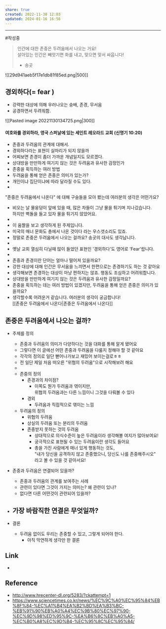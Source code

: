 ```yaml
---
share: true
created: 2022-11-30 12:03
updated: 2024-01-16 16:58
---
```


---
#작성중 

> 인간에 대한 존중은 두려움에서 나오는 거요!  
> 살아있는 인간은 빼앗기면 화를 내고, 맞으면 맞서 싸웁니다!  
> - 송곳  

  ![[29d941aeb5f17e1db81f85ed.png|500]]


## 경외하다(= fear )
- 강력한 대상에 의해 우러나오는 숭배, 존경, 무서움
- 공경하면서 두려워함.

![[Pasted image 20221130134725.png|300]]
#### 여호와를 경외하라, 영국 스퍼날에 있는 세인트 레오라드 교회 (신명기 10:20)


- 존중과 두려움의 관계에 대해서.
- 경외하다라는 표현이 실마리가 되지 않을까
- 어찌보면 존경이 좀더 가까운 개념일지도 모르겠다.
- 상대방을 만만하게 여기지 않는 것은 두려움과 유사한 감정인가
- 존중을 획득하는 여러 방법
- 두려움을 통해 얻은 존중은 의미가 있는가?
- 개인이냐 집단이냐에 따라 달라질 수도 있다.
- 

"존중은 두려움에서 나온다" 에 대해 구슬들을 모아 봤는데 여러분의 생각은 어떤가요?

- 비오는 날 물웅덩이 앞에 있을 때, 많은 차들이 그냥 물을 튀기며 지나갔습니다.  
  하지만 벽돌을 들고 있자 물을 튀기지 않았어요.
- 
- 이 움짤을 보고 생각하게 된 주제입니다.
- 미국의 매너 문화도 총에서 나온 것이다 라는 우스갯소리도 있죠.
- 정말로 존중은 두려움에서 나오는 걸까요? 송곳의 대사도 생각납니다.
- 
-  옛날 교회 열심히 다닐때 많이 들었던 표현인 '경외하다'도 영어로 'Fear'랍니다.
- 
- 존중과 존경이란 단어는 얼마나 떨어져 있을까요?
- 강한 대상에 대해 인간은 무서움을 느끼면서 한편으로는 존경하기도 하는 것 같아요
- 생각해보면 존경하는 대상이 마냥 편하지는 않죠. 행동도 조심하고 어려워합니다.
- 상대방을 만만하게 여기지 않는 것은 두려움과 유사한 감정일까요?
- 존중을 획득하는 데는 여러 방법이 있겠지만, 두려움을 통해 얻은 존중은 의미가 있을까요?
- 생각할수록 어려운거 같습니다. 여러분의 생각이 궁금합니다!  
[[존중은 두려움에서 나온다|존중은 두려움에서 나온다]]


## 존중은 두려움에서 나오는 걸까?

- 주제를 정의
	-  존중과 두려움의 의미가 다양하다는 것을 대화를 통해 알게 됐어요
	- 그렇다면 이 글에선 어떤 존중과 두려움을 다룰지 정해야 할 것 같아요
	- 각각의 정의로 일단 뻗어나가보고 재밌어 보이는걸로ㅎㅎ
	- 전 일단 제일 처음 떠오른 "위협의 두려움"으로 시작해보려 해요
	- 
	- 존중의 정의
		- 존경과의 차이점?
			- 이쪽도 뭔가 두려움과 엮이지만,  
			  위협의 두려움과는 다른 느낌이니 그것을 다뤄볼 수 있다
		- 경외
			- 두려움과 직접적으로 엮이는 느낌
	- 두려움의 정의
		- 위협의 두려움
		- 상실의 두려움 또는 분리의 두려움
		- 존중받지 못하는 것의 두려움
			- 상대적으로 의식수준이 높은 두려움이라 생각해볼 여지가 많아보여요!
			- 궁극적으로 표현될 수 있는 두려움이란 생각도 들어요
			- 총을 가진 사람에게 매너 있게 행동하는 것도,  
			  "내가 당신을 공격하지 않고 존중했으니, 당신도 나를 존중해주시오"  
			  라고 볼 수 있을 것 같아서요!

- 존중과 두려움은 연결되어 있을까? 
	- 존중과 두려움의 관계를 보여주는 사례
	- 관련이 있다면 그것이 가지는 의미는? 왜 관련이 있나?
	- 없다면 다른 어떤것이 관련되어 있을까?
- 가장 바람직한 연결은 무엇일까?
	- 
- 결론
	- 두려움 없이도 우리는 존중할 수 있고, 그렇게 되어야 한다.
		- 아직 막연하게 생각만 한 결론




## Link
- 


## Reference
- http://www.hrecenter-dl.org/5283/?ckattempt=1
- https://www.sciencetimes.co.kr/news/%EC%9C%A0%EC%95%84%EB%8F%84-%EC%A1%B4%EA%B2%BD%EA%B3%BC-%EB%91%90%EB%A0%A4%EC%9B%80%EC%97%90-%EC%9D%98%ED%95%9C-%EA%B6%8C%EB%A0%A5-%EC%B0%A8%EC%9D%B4-%EC%95%8C%EC%95%84/